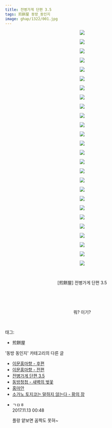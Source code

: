 ```yaml
---
title: 전병가게 단편 3.5
tags: 煎餅屋 동방_동인지
image: ghap/1322/001.jpg
---
```

<div class="article">
<p style="text-align: center; clear: none; float: none;"><img src="{{ site.nasurl }}/ghap/1322/001.jpg"/></p>
<p style="text-align: center; clear: none; float: none;"><img src="{{ site.nasurl }}/ghap/1322/002.jpg"/></p>
<p style="text-align: center; clear: none; float: none;"><img src="{{ site.nasurl }}/ghap/1322/003.jpg"/></p>
<p style="text-align: center; clear: none; float: none;"><img src="{{ site.nasurl }}/ghap/1322/004.jpg"/></p>
<p style="text-align: center; clear: none; float: none;"><img src="{{ site.nasurl }}/ghap/1322/005.jpg"/></p>
<p style="text-align: center; clear: none; float: none;"><img src="{{ site.nasurl }}/ghap/1322/006.jpg"/></p>
<p style="text-align: center; clear: none; float: none;"><img src="{{ site.nasurl }}/ghap/1322/007.jpg"/></p>
<p style="text-align: center; clear: none; float: none;"><img src="{{ site.nasurl }}/ghap/1322/008.jpg"/></p>
<p style="text-align: center; clear: none; float: none;"><img src="{{ site.nasurl }}/ghap/1322/009.jpg"/></p>
<p style="text-align: center; clear: none; float: none;"><img src="{{ site.nasurl }}/ghap/1322/010.jpg"/></p>
<p style="text-align: center; clear: none; float: none;"><img src="{{ site.nasurl }}/ghap/1322/011.jpg"/></p>
<p style="text-align: center; clear: none; float: none;"><img src="{{ site.nasurl }}/ghap/1322/012.jpg"/></p>
<p style="text-align: center; clear: none; float: none;"><img src="{{ site.nasurl }}/ghap/1322/013.jpg"/></p>
<p style="text-align: center; clear: none; float: none;"><img src="{{ site.nasurl }}/ghap/1322/014.jpg"/></p>
<p style="text-align: center; clear: none; float: none;"><img src="{{ site.nasurl }}/ghap/1322/015.jpg"/></p>
<p style="text-align: center; clear: none; float: none;"><img src="{{ site.nasurl }}/ghap/1322/016.jpg"/></p>
<p style="text-align: center; clear: none; float: none;"><img src="{{ site.nasurl }}/ghap/1322/017.jpg"/></p>
<p style="text-align: center; clear: none; float: none;"><img src="{{ site.nasurl }}/ghap/1322/018.jpg"/></p>
<p style="text-align: center; clear: none; float: none;"><img src="{{ site.nasurl }}/ghap/1322/019.jpg"/></p>
<p style="text-align: center; clear: none; float: none;"><img src="{{ site.nasurl }}/ghap/1322/020.jpg"/></p>
<p style="text-align: center; clear: none; float: none;"><img src="{{ site.nasurl }}/ghap/1322/021.jpg"/></p>
<p style="text-align: center; clear: none; float: none;"><img src="{{ site.nasurl }}/ghap/1322/022.jpg"/></p>
<p style="text-align: center; clear: none; float: none;"><img src="{{ site.nasurl }}/ghap/1322/023.jpg"/></p>
<p style="text-align: center; clear: none; float: none;"><img src="{{ site.nasurl }}/ghap/1322/024.jpg"/></p>
<p style="text-align: center; clear: none; float: none;"><img src="{{ site.nasurl }}/ghap/1322/025.jpg"/></p>
<p style="text-align: center; clear: none; float: none;"><img src="{{ site.nasurl }}/ghap/1322/026.jpg"/></p>
<p style="text-align: center; clear: none; float: none;"><br/></p>
<p style="text-align: center; clear: none; float: none;">[煎餅屋] 전병가게 단편 3.5</p>
<p style="text-align: center; clear: none; float: none;"><br/></p>
<p style="text-align: center; clear: none; float: none;"><br/></p>
<p style="text-align: center; clear: none; float: none;">뭐? 이기?</p>
<p><br/></p>
</div><div class="tagTrail">
<p>태그: </p>
<ul>
<li>煎餅屋</li>
</ul>
</div><div class="another">
<p>'동방 동인지' 카테고리의 다른 글</p>
<ul>
<li><a href="/2016-08-03-ghap_1325">이문홍마향 - 후편</a></li>
<li><a href="/2016-08-03-ghap_1324">이문홍마향 - 전편</a></li>
<li><a href="/2016-08-03-ghap_1322">전병가게 단편 3.5</a></li>
<li><a href="/2016-08-03-ghap_1321">동방청첩 - 새벽의 벚꽃</a></li>
<li><a href="/2016-08-03-ghap_1320">홍마안</a></li>
<li><a href="/2016-08-03-ghap_1319">소가노 토지코는 말하지 않는다 - 황의 장</a></li>
</ul>
</div><div class="cb_module cb_fluid">
<div class="cb_wrt cb_profile">
<div class="comment">
<ul>
<li class="cb_thumb_off" id="comment15128128">
<div class="cb_comment_area">
<div class="cb_info_area">
<div class="cb_section">
<span class="cb_nick_name">ㄱㅁㅎ</span>
</div>
<div class="cb_section">
<span class="cb_date">2017.11.13 00:48 </span>
</div>
</div>
<div class="cb_dsc_comment">
<p class="cb_dsc">
											플랑 얕보면 꼼짝도 못혀~
										</p>
</div>
</div></li>
</ul>
</div>
</div><!-- commentList close -->
</div>